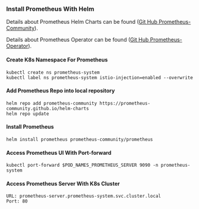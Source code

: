 ### Install Prometheus With Helm
Details about Prometheus Helm Charts can be found ([Git Hub Prometheus-Community](https://github.com/prometheus-community/helm-charts/blob/main/charts/prometheus/README.md)).

Details about Prometheus Operator can be found ([Git Hub Prometheus-Operator](https://github.com/prometheus-operator/kube-prometheus)).

#### Create K8s Namespace For Prometheus
````
kubectl create ns prometheus-system
kubectl label ns prometheus-system istio-injection=enabled --overwrite
````

#### Add Prometheus Repo into local repository
```
helm repo add prometheus-community https://prometheus-community.github.io/helm-charts
helm repo update
```

#### Install Prometheus
```
helm install prometheus prometheus-community/prometheus
```

#### Access Prometheus UI With Port-forward
```
kubectl port-forward $POD_NAMES_PROMETHEUS_SERVER 9090 -n prometheus-system
```

#### Access Prometheus Server With K8s Cluster
```
URL: prometheus-server.prometheus-system.svc.cluster.local   
Port: 80
```
